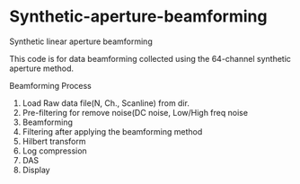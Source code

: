 # Synthetic-aperture-beamforming
Synthetic linear aperture beamforming

This code is for data beamforming collected using the 64-channel synthetic aperture method.

Beamforming Process
  1) Load Raw data file(N, Ch., Scanline) from dir.
  2) Pre-filtering for remove noise(DC noise, Low/High freq noise
  3) Beamforming
  4) Filtering after applying the beamforming method
  5) Hilbert transform
  6) Log compression
  7) DAS
  8) Display
  
